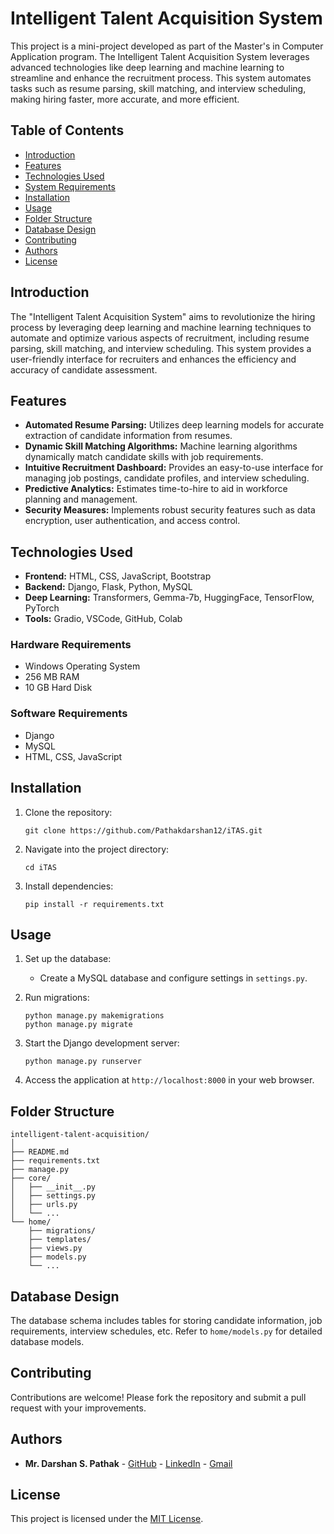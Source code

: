 # Intelligent Talent Acquisition System

This project is a mini-project developed as part of the Master's in Computer Application program. The Intelligent Talent Acquisition System leverages advanced technologies like deep learning and machine learning to streamline and enhance the recruitment process. This system automates tasks such as resume parsing, skill matching, and interview scheduling, making hiring faster, more accurate, and more efficient.

## Table of Contents

- [Introduction](#introduction)
- [Features](#features)
- [Technologies Used](#technologies-used)
- [System Requirements](#system-requirements)
- [Installation](#installation)
- [Usage](#usage)
- [Folder Structure](#folder-structure)
- [Database Design](#database-design)
- [Contributing](#contributing)
- [Authors](#authors)
- [License](#license)

## Introduction

The "Intelligent Talent Acquisition System" aims to revolutionize the hiring process by leveraging deep learning and machine learning techniques to automate and optimize various aspects of recruitment, including resume parsing, skill matching, and interview scheduling. This system provides a user-friendly interface for recruiters and enhances the efficiency and accuracy of candidate assessment.

## Features

- **Automated Resume Parsing:** Utilizes deep learning models for accurate extraction of candidate information from resumes.
- **Dynamic Skill Matching Algorithms:** Machine learning algorithms dynamically match candidate skills with job requirements.
- **Intuitive Recruitment Dashboard:** Provides an easy-to-use interface for managing job postings, candidate profiles, and interview scheduling.
- **Predictive Analytics:** Estimates time-to-hire to aid in workforce planning and management.
- **Security Measures:** Implements robust security features such as data encryption, user authentication, and access control.

## Technologies Used

- **Frontend:** HTML, CSS, JavaScript, Bootstrap
- **Backend:** Django, Flask, Python, MySQL
- **Deep Learning:** Transformers, Gemma-7b, HuggingFace, TensorFlow, PyTorch
- **Tools:** Gradio, VSCode, GitHub, Colab

### Hardware Requirements

- Windows Operating System
- 256 MB RAM
- 10 GB Hard Disk

### Software Requirements

- Django
- MySQL
- HTML, CSS, JavaScript

## Installation

1. Clone the repository:
   ```
   git clone https://github.com/Pathakdarshan12/iTAS.git
   ```

2. Navigate into the project directory:
   ```
   cd iTAS
   ```

3. Install dependencies:
   ```
   pip install -r requirements.txt
   ```

## Usage

1. Set up the database:
   - Create a MySQL database and configure settings in `settings.py`.

2. Run migrations:
   ```
   python manage.py makemigrations
   python manage.py migrate
   ```

3. Start the Django development server:
   ```
   python manage.py runserver
   ```

4. Access the application at `http://localhost:8000` in your web browser.

## Folder Structure

```
intelligent-talent-acquisition/
│
├── README.md
├── requirements.txt
├── manage.py
├── core/
│   ├── __init__.py
│   ├── settings.py
│   ├── urls.py
│   └── ...
└── home/
    ├── migrations/
    ├── templates/
    ├── views.py
    ├── models.py
    └── ...
```

## Database Design

The database schema includes tables for storing candidate information, job requirements, interview schedules, etc. Refer to `home/models.py` for detailed database models.

## Contributing

Contributions are welcome! Please fork the repository and submit a pull request with your improvements.

## Authors

- **Mr. Darshan S. Pathak** - [GitHub](https://github.com/Pathakdarshan12)
                            - [LinkedIn](https://www.linkedin.com/in/pathakdarshan12/)
                            - [Gmail](mailto:pathakdarshan@gmail.com)


## License

This project is licensed under the [MIT License](https://opensource.org/licenses/MIT).

